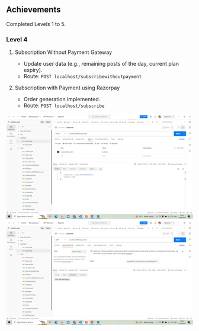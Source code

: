 ## Achievements

Completed Levels 1 to 5.

### Level 4
1. Subscription Without Payment Gateway
   - Update user data (e.g., remaining posts of the day, current plan expiry).
   - Route: `POST localhost/subscribewithoutpayment`

2. Subscription with Payment using Razorpay
   - Order generation implemented.
   - Route: `POST localhost/subscribe`

![Subscription Screenshot](Screenshot%20(185).png)
![payment view](Screenshot%20(186).png)
